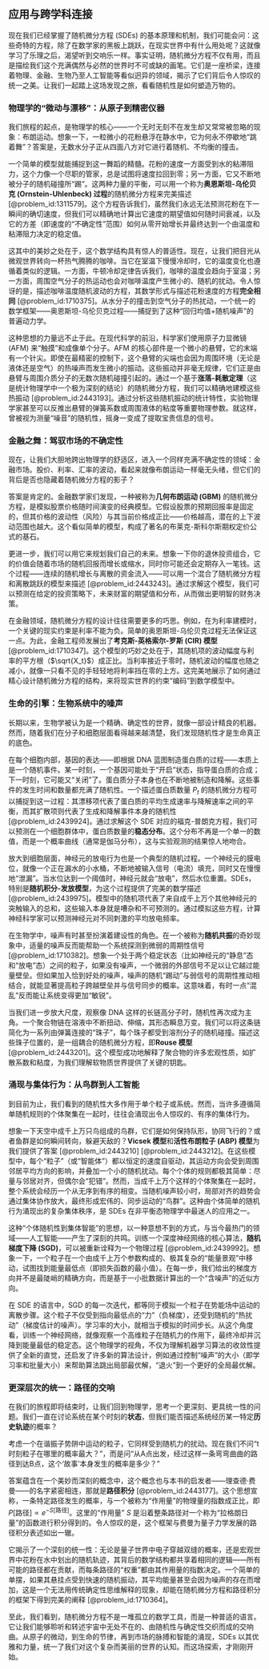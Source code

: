 ## 应用与跨学科连接

现在我们已经掌握了随机微分方程 (SDEs) 的基本原理和机制，我们可能会问：这些奇特的方程，除了在数学家的黑板上跳跃，在现实世界中有什么用处呢？这就像学习了乐理之后，渴望听到交响乐一样。事实证明，随机微分方程不仅有用，而且是描绘我们这个充满偶然与必然的世界时不可或缺的画笔。它们是一座桥梁，连接着物理、金融、生物乃至人工智能等看似迥异的领域，揭示了它们背后令人惊叹的统一之美。让我们一起踏上这场发现之旅，看看随机性是如何塑造万物的。

### 物理学的“微动与漂移”：从原子到精密仪器

我们旅程的起点，是物理学的核心——一个无时无刻不在发生却又常常被忽略的现象：布朗运动。想象一下，一粒微小的花粉悬浮在静水中，它为何永不停歇地“跳着舞”？答案是，无数水分子正从四面八方对它进行着随机、不均衡的撞击。

一个简单的模型就能捕捉到这一舞蹈的精髓。花粉的速度一方面受到水的粘滞阻力，这个力像一个尽职的管家，总是试图将速度拉回到零；另一方面，它又不断地被分子的随机碰撞所“踢”。这两种力量的平衡，可以用一个称为**奥恩斯坦-乌伦贝克 (Ornstein-Uhlenbeck) 过程**的随机微分方程来完美描述 [@problem_id:1311579]。这个方程告诉我们，虽然我们永远无法预测花粉在下一瞬间的确切速度，但我们可以精确地计算出它速度的期望值如何随时间衰减，以及它的方差（即速度的“不确定性”范围）如何从零开始增长并最终达到一个由温度和粘滞阻力决定的稳定值。

这其中的美妙之处在于，这个数学结构具有惊人的普适性。现在，让我们把目光从微观世界转向一杯热气腾腾的咖啡。当它在室温下慢慢冷却时，它的温度变化也遵循着类似的逻辑。一方面，牛顿冷却定律告诉我们，咖啡的温度会趋向于室温；另一方面，周围空气分子的热运动也会对咖啡温度产生微小的、随机的扰动。令人惊讶的是，描述咖啡温度随机波动的方程，其数学形式与描述花粉速度的方程**完全相同** [@problem_id:1710375]。从水分子的撞击到空气分子的热扰动，一个统一的数学框架——奥恩斯坦-乌伦贝克过程——捕捉到了这种“回归均值+随机噪声”的普遍动力学。

这种思想的力量远不止于此。在现代科学的前沿，科学家们使用原子力显微镜 (AFM) 来“触摸”和成像单个分子。AFM 的核心部件是一个微小的悬臂，它的末端有一个针尖。即使在最精密的控制下，这个悬臂的尖端也会因为周围环境（无论是液体还是空气）的热噪声而发生微小的振动。这些振动并非毫无规律，它们正是由悬臂与周围介质分子的无数次随机碰撞引起的。通过一个基于**涨落-耗散定理**（这是统计物理学中一个极为深刻的结论）的随机微分方程，我们可以精确地建模这些热振动 [@problem_id:2443193]。通过分析这些随机振动的统计特性，实验物理学家甚至可以反推出悬臂的弹簧系数或周围液体的粘度等重要物理参数。就这样，曾被视为测量“噪音”的随机性，摇身一变成了提取宝贵信息的信号。

### 金融之舞：驾驭市场的不确定性

现在，让我们大胆地跨出物理学的舒适区，进入一个同样充满不确定性的领域：金融市场。股价、利率、汇率的波动，看起来就像布朗运动一样毫无头绪，但它们的背后是否也隐藏着随机微分方程的影子？

答案是肯定的。金融数学家们发现，一种被称为**几何布朗运动 (GBM)** 的随机微分方程，是模拟股票价格随时间演变的经典模型。它假设股票的预期回报率是固定的，但其价格的波动性（风险）与其当前价格成正比——价格越高，潜在的上下波动范围也越大。这个看似简单的模型，构成了著名的布莱克-斯科尔斯期权定价公式的基石。

更进一步，我们可以用它来规划我们自己的未来。想象一下你的退休投资组合，它的价值会随着市场的随机回报而增长或缩水，同时你可能还会定期存入一笔钱。这个过程——连续的随机增长与离散的资金流入——可以用一个混合了随机微分方程和离散跳跃的模型来描述 [@problem_id:2443243]。通过求解这个模型，我们可以预测在给定的投资策略下，未来财富的期望值和分布，从而做出更明智的财务决策。

在金融领域，随机微分方程的设计往往需要更多的巧思。例如，在为利率建模时，一个关键的现实约束是利率不能为负。简单的奥恩斯坦-乌伦贝克过程无法保证这一点。为此，金融工程师发展出了**考克斯-英格索尔-罗斯 (CIR) 模型** [@problem_id:1710347]。这个模型的巧妙之处在于，其随机项的波动幅度与利率的平方根（$\sqrt{X_t}$）成正比。当利率接近于零时，随机波动的幅度也随之减小，就像一只看不见的手轻轻地将利率挡在零的上方。这完美地展示了如何通过精心设计随机微分方程的结构，来将现实世界的约束“编码”到数学模型中。

### 生命的引擎：生物系统中的噪声

长期以来，生物学被认为是一个精确、确定性的世界，就像一部设计精良的机器。然而，随着我们在分子和细胞层面看得越来越清楚，我们发现随机性才是生命真正的底色。

在每个细胞内部，基因的表达——即根据 DNA 蓝图制造蛋白质的过程——本质上是一个随机事件。某一时刻，一个基因可能处于“开启”状态，指导蛋白质的合成；下一时刻，它可能又“关闭”了。蛋白质分子本身也在不断地被制造和降解。这些事件的发生时间和数量都充满了随机性。一个描述蛋白质数量 $P_t$ 的随机微分方程可以捕捉到这一过程：其漂移项代表了蛋白质的平均生成速率与降解速率之间的平衡，而其扩散项则代表了生成和降解事件本身的随机性 [@problem_id:2439924]。通过求解这个 SDE 对应的福克-普朗克方程，我们可以预测在一个细胞群体中，蛋白质数量的**稳态分布**。这个分布不再是一个单一的数值，而是一个概率曲线（通常是伽马分布），这与实验观测的结果惊人地吻合。

放大到细胞层面，神经元的放电行为也是一个典型的随机过程。一个神经元的膜电位，就像一个正在漏水的小水桶，不断地被输入信号（电流）填充，同时又在慢慢地“泄漏”。当水位达到一个阈值时，神经元就会“放电”，然后水位重置。SDEs，特别是**随机积分-发放模型**，为这个过程提供了完美的数学描述 [@problem_id:2439975]。模型中的随机项代表了来自成千上万个其他神经元的突触输入的总和，这些输入本身就是嘈杂和不可预测的。通过模拟这些方程，计算神经科学家可以预测神经元对不同刺激的平均放电频率。

在生物学中，噪声有时甚至扮演着建设性的角色。在一个被称为**随机共振**的奇妙现象中，适量的噪声反而能帮助一个系统探测到微弱的周期性信号 [@problem_id:1710382]。想象一个处于两个稳定状态（比如神经元的“静息”态和“放电”态）之间的粒子，如果没有噪声，一个微弱的外部信号不足以让它越过能量壁垒。但如果加入恰到好处的噪声，噪声的随机“踢动”与弱信号的周期性推动相结合，就能显著提高粒子跨越壁垒并与信号同步的概率。这意味着，有时一点“混乱”反而能让系统变得更加“敏锐”。

当我们进一步放大尺度，观察像 DNA 这样的长链高分子时，随机性再次成为主角。一个聚合物链在溶液中不断扭动、伸缩，其形态瞬息万变。我们可以将这条链简化为一系列由弹簧连接的“珠子”，每个珠子都受到溶剂分子的随机碰撞。描述这些珠子位置的，是一组耦合的随机微分方程，即**Rouse 模型** [@problem_id:2443201]。这个模型成功地解释了聚合物的许多宏观性质，如扩散系数和粘度，为我们理解软物质世界提供了关键的钥匙。

### 涌现与集体行为：从鸟群到人工智能

到目前为止，我们看到的随机性大多作用于单个粒子或系统。然而，当许多遵循简单随机规则的个体聚集在一起时，往往会涌现出令人惊叹的、有序的集体行为。

想象一下天空中成千上万只鸟组成的鸟群，它们是如何保持队形，协同飞行的？或者鱼群是如何瞬间转向，躲避天敌的？**Vicsek 模型**和**活性布朗粒子 (ABP) 模型**为我们提供了答案 [@problem_id:2443210] [@problem_id:2443212]。在这些模型中，每个“粒子”（或“智能体”）都以恒定的速度自驱动，其运动方向会受到周围邻居平均方向的影响，并叠加一个小的随机扰动。每个个体的规则都极其简单：尽量与邻居对齐，但偶尔会“犯错”。然而，当成千上万个这样的个体聚集在一起时，整个系统会经历一个从无序到有序的相变。当随机噪声较小时，局部对齐的趋势会通过集体协作放大，最终形成宏伟的、同步运动的“鸟群”。这种由个体简单的随机行为涌现出的复杂集体秩序，是 SDEs 在非平衡态物理学中最迷人的应用之一。

这种“个体随机性到集体智能”的思想，以一种意想不到的方式，与当今最热门的领域——人工智能——产生了深刻的共鸣。训练一个深度神经网络的核心算法，**随机梯度下降 (SGD)**，可以被重新诠释为一个物理过程 [@problem_id:2439992]。想象一下，一个粒子在一个由成千上万个参数构成的、极其复杂的“能量景观”中移动，试图找到能量最低点（即损失函数的最小值）。在每一步，我们给出的梯度方向并不是最陡峭的精确方向，而是基于一小批数据计算出的一个“含噪声”的近似方向。

在 SDE 的语言中，SGD 的每一次迭代，都等同于模拟一个粒子在势能场中运动的离散步骤。这个粒子不仅受到指向最低点的“力”（负梯度），还受到随机的“热扰动”（梯度估计的噪声）。学习率的大小，就相当于模拟的时间步长。从这个角度看，训练一个神经网络，就像观察一个高维粒子在随机力的作用下，最终冷却并沉降到能量最低的稳定态。这个物理学的视角，不仅为理解机器学习算法的收敛性提供了全新的直觉，还启发了许多新的算法设计，例如通过控制“噪声”的大小（即学习率和批量大小）来帮助算法跳出局部最优解，“退火”到一个更好的全局最优解。

### 更深层次的统一：路径的交响

在我们的旅程即将结束时，让我们回到物理学，思考一个更深刻、更具统一性的问题。我们一直在讨论系统在某个时刻的**状态**，但我们能否描述系统经历某一特定**历史轨迹**的概率？

考虑一个在谐振子势阱中运动的粒子，它同样受到随机力的扰动。现在我们不问“t时刻粒子在哪里的概率最大？”，而是问“从A点出发，经过这样一条弯弯曲曲的路径到达B点，这个‘故事’本身发生的概率是多少？”

答案蕴含在一个美妙而深刻的概念中，这个概念也与本书的启发者——理查德·费曼——的名字紧密相连，那就是**路径积分** [@problem_id:2443177]。这个思想宣称，一条特定路径发生的概率，与一个被称为“作用量”的物理量的指数成正比，即 $P[\text{路径}] \propto e^{-S[\text{路径}]}$。这里的“作用量” $S$ 是沿着整条路径对一个称为“拉格朗日量”的函数进行积分得到的。令人惊叹的是，这个框架与费曼为量子力学发展的路径积分表述如出一辙。

它揭示了一个深刻的统一性：无论是量子世界中电子穿越双缝的概率，还是宏观世界中花粉在水中划出的随机轨迹，其背后的数学结构都共享着相同的逻辑——所有可能的路径都在贡献，而每条路径的“权重”都由其作用量的指数决定。一个简单的单摆，如果其悬挂点受到快速的随机振动，其平均能量甚至会因为噪声的存在而增加，这是一个无法用传统确定性思维解释的现象，却能在随机微分方程和路径积分的框架下得到完美的阐释 [@problem_id:1710364]。

至此，我们看到，随机微分方程不是一堆孤立的数学工具，而是一种普适的语言。它让我们能够聆听和转述宇宙中无处不在的、由随机性与确定性交织而成的交响曲。从原子的微动，到生命的节律，再到市场的脉搏和智能的涌现，SDEs 以其优雅和力量，统一了我们对这个复杂而美丽的世界的认知。而这场探索，才刚刚开始。